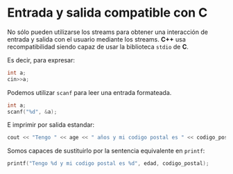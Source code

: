 Entrada y salida compatible con C
====

No sólo pueden utilizarse los streams para obtener una interacción de entrada y salida con el usuario mediante los streams. **C++** usa recompatibilidad siendo capaz de usar la biblioteca `stdio` de **C**.

Es decir, para expresar:

```cpp
int a;
cin>>a;
```

Podemos utilizar `scanf` para leer una entrada formateada.

```cpp
int a;
scanf("%d", &a);
```

E imprimir por salida estandar:

```cpp
cout << "Tengo " << age << " años y mi codigo postal es " << codigo_postal;
```

Somos capaces de sustituirlo por la sentencia equivalente en `printf`:

```cpp
printf("Tengo %d y mi codigo postal es %d", edad, codigo_postal);
```
